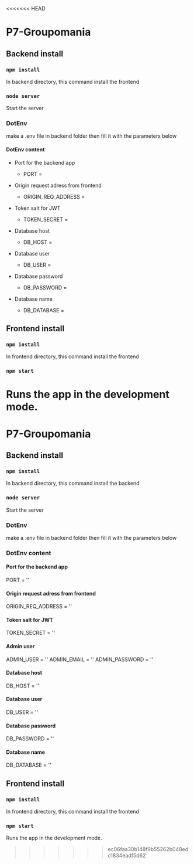 <<<<<<< HEAD
# P7-Groupomania

## Backend install

### `npm install`
In backend directory, this command install the frontend


### `node server`
Start the server

### DotEnv
make a .env file in backend folder then fill it with the parameters below


#### DotEnv content

- Port for the backend app
    - PORT = 

- Origin request adress from frontend
    - ORIGIN_REQ_ADDRESS = 

- Token salt for JWT
    - TOKEN_SECRET = 

- Database host
    - DB_HOST = 

- Database user
    - DB_USER =

- Database password
    - DB_PASSWORD = 

- Database name
    - DB_DATABASE =



## Frontend install

### `npm install`
In frontend directory, this command install the frontend

### `npm start`

Runs the app in the development mode.
=======
# P7-Groupomania

## Backend install

### `npm install`
In backend directory, this command install the backend


### `node server`
Start the server

### DotEnv
make a .env file in backend folder then fill it with the parameters below


### DotEnv content

#### Port for the backend app
PORT = ''

#### Origin request adress from frontend
ORIGIN_REQ_ADDRESS = ''

#### Token salt for JWT
TOKEN_SECRET = ''

#### Admin user
ADMIN_USER = ''
ADMIN_EMAIL = ''
ADMIN_PASSWORD = ''

#### Database host
DB_HOST = ''

#### Database user
DB_USER = ''

#### Database password
DB_PASSWORD = ''

#### Database name
DB_DATABASE = ''



## Frontend install

### `npm install`
In frontend directory, this command install the frontend

### `npm start`

Runs the app in the development mode.
>>>>>>> ec06faa30b148f9b55262b048edc1834eadf5d62
